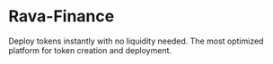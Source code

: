 # Rava-Finance
Deploy tokens instantly with no liquidity needed. The most optimized platform for token creation and deployment.
